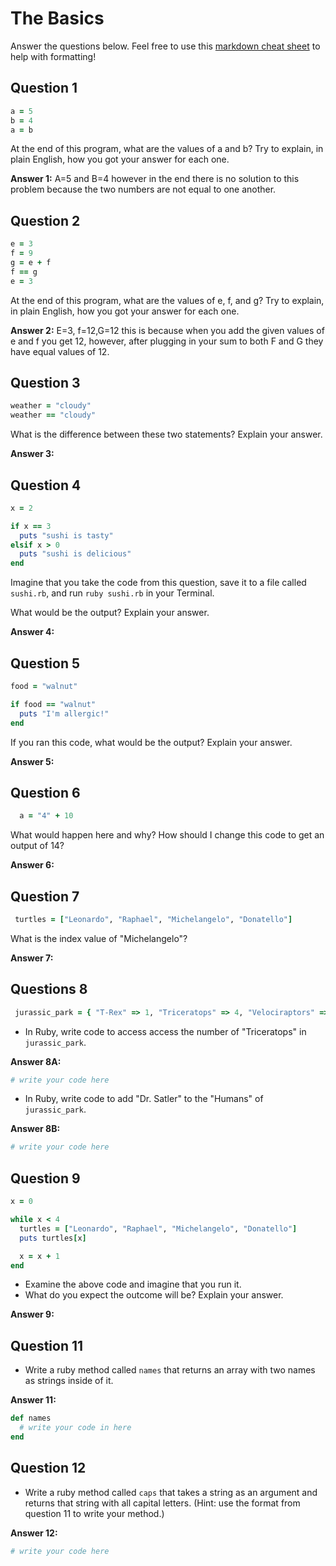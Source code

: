 # The Basics

Answer the questions below. Feel free to use this [markdown cheat sheet](https://guides.github.com/pdfs/markdown-cheatsheet-online.pdf) to help with formatting!

## Question 1

```ruby
a = 5
b = 4
a = b
```

At the end of this program, what are the values of a and b? Try to explain, in plain English, how you got your answer for each one.

**Answer 1:**
A=5 and B=4 however in the end there is no solution to this problem because the two numbers are not equal to one another.

## Question 2

```ruby
e = 3
f = 9
g = e + f
f == g
e = 3
```

At the end of this program, what are the values of e, f, and g? Try to explain, in plain English, how you got your answer for each one.

**Answer 2:**
E=3, f=12,G=12 this is because when you add the given values of e and f you get 12, however, after plugging in your sum to both F and G they have equal values of 12.

## Question 3

```ruby
weather = "cloudy"
weather == "cloudy"
```

What is the difference between these two statements? Explain your answer.

**Answer 3:**


## Question 4

```ruby
x = 2

if x == 3
  puts "sushi is tasty"
elsif x > 0
  puts "sushi is delicious"
end
```

Imagine that you take the code from this question, save it to a file called `sushi.rb`, and run `ruby sushi.rb` in your Terminal.

What would be the output? Explain your answer.

**Answer 4:**


## Question 5

```ruby
food = "walnut"

if food == "walnut"
  puts "I'm allergic!"
end
```

If you ran this code, what would be the output? Explain your answer.

**Answer 5:**


## Question 6

```ruby
  a = "4" + 10
```

What would happen here and why? How should I change this code to get an output of 14?

**Answer 6:**


## Question 7

```ruby
 turtles = ["Leonardo", "Raphael", "Michelangelo", "Donatello"]
```

What is the index value of "Michelangelo"?

**Answer 7:**


## Questions 8

```ruby
 jurassic_park = { "T-Rex" => 1, "Triceratops" => 4, "Velociraptors" => 6, "Humans" => ["Dr. Malcolm", "Dr. Grant"] }
```

* In Ruby, write code to access access the number of "Triceratops" in `jurassic_park`.

**Answer 8A:**
```ruby
# write your code here
```

* In Ruby, write code to add "Dr. Satler" to the "Humans" of `jurassic_park`.

**Answer 8B:**
```ruby
# write your code here
```

## Question 9

```ruby
x = 0

while x < 4
  turtles = ["Leonardo", "Raphael", "Michelangelo", "Donatello"]
  puts turtles[x]

  x = x + 1
end
```

* Examine the above code and imagine that you run it.
* What do you expect the outcome will be? Explain your answer.

**Answer 9:**


## Question 11

* Write a ruby method called `names` that returns an array with two names as strings inside of it.

**Answer 11:**
```ruby
def names
  # write your code in here
end
```

## Question 12

* Write a ruby method called `caps` that takes a string as an argument and returns that string with all capital letters. (Hint: use the format from question 11 to write your method.)

**Answer 12:**
```ruby
# write your code here
```